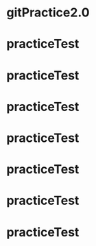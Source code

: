 # gitPractice2.0
# practiceTest
# practiceTest
# practiceTest
# practiceTest
# practiceTest
# practiceTest
# practiceTest
